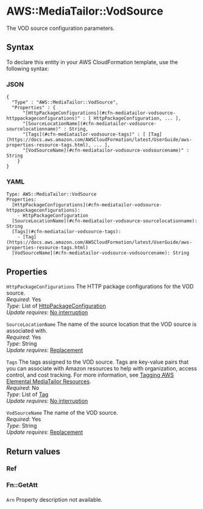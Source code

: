 # AWS::MediaTailor::VodSource<a name="aws-resource-mediatailor-vodsource"></a>

The VOD source configuration parameters\.

## Syntax<a name="aws-resource-mediatailor-vodsource-syntax"></a>

To declare this entity in your AWS CloudFormation template, use the following syntax:

### JSON<a name="aws-resource-mediatailor-vodsource-syntax.json"></a>

```
{
  "Type" : "AWS::MediaTailor::VodSource",
  "Properties" : {
      "[HttpPackageConfigurations](#cfn-mediatailor-vodsource-httppackageconfigurations)" : [ HttpPackageConfiguration, ... ],
      "[SourceLocationName](#cfn-mediatailor-vodsource-sourcelocationname)" : String,
      "[Tags](#cfn-mediatailor-vodsource-tags)" : [ [Tag](https://docs.aws.amazon.com/AWSCloudFormation/latest/UserGuide/aws-properties-resource-tags.html), ... ],
      "[VodSourceName](#cfn-mediatailor-vodsource-vodsourcename)" : String
    }
}
```

### YAML<a name="aws-resource-mediatailor-vodsource-syntax.yaml"></a>

```
Type: AWS::MediaTailor::VodSource
Properties: 
  [HttpPackageConfigurations](#cfn-mediatailor-vodsource-httppackageconfigurations): 
    - HttpPackageConfiguration
  [SourceLocationName](#cfn-mediatailor-vodsource-sourcelocationname): String
  [Tags](#cfn-mediatailor-vodsource-tags): 
    - [Tag](https://docs.aws.amazon.com/AWSCloudFormation/latest/UserGuide/aws-properties-resource-tags.html)
  [VodSourceName](#cfn-mediatailor-vodsource-vodsourcename): String
```

## Properties<a name="aws-resource-mediatailor-vodsource-properties"></a>

`HttpPackageConfigurations`  <a name="cfn-mediatailor-vodsource-httppackageconfigurations"></a>
The HTTP package configurations for the VOD source\.  
*Required*: Yes  
*Type*: List of [HttpPackageConfiguration](aws-properties-mediatailor-vodsource-httppackageconfiguration.md)  
*Update requires*: [No interruption](https://docs.aws.amazon.com/AWSCloudFormation/latest/UserGuide/using-cfn-updating-stacks-update-behaviors.html#update-no-interrupt)

`SourceLocationName`  <a name="cfn-mediatailor-vodsource-sourcelocationname"></a>
The name of the source location that the VOD source is associated with\.  
*Required*: Yes  
*Type*: String  
*Update requires*: [Replacement](https://docs.aws.amazon.com/AWSCloudFormation/latest/UserGuide/using-cfn-updating-stacks-update-behaviors.html#update-replacement)

`Tags`  <a name="cfn-mediatailor-vodsource-tags"></a>
The tags assigned to the VOD source\. Tags are key\-value pairs that you can associate with Amazon resources to help with organization, access control, and cost tracking\. For more information, see [Tagging AWS Elemental MediaTailor Resources](https://docs.aws.amazon.com/mediatailor/latest/ug/tagging.html)\.  
*Required*: No  
*Type*: List of [Tag](https://docs.aws.amazon.com/AWSCloudFormation/latest/UserGuide/aws-properties-resource-tags.html)  
*Update requires*: [No interruption](https://docs.aws.amazon.com/AWSCloudFormation/latest/UserGuide/using-cfn-updating-stacks-update-behaviors.html#update-no-interrupt)

`VodSourceName`  <a name="cfn-mediatailor-vodsource-vodsourcename"></a>
The name of the VOD source\.  
*Required*: Yes  
*Type*: String  
*Update requires*: [Replacement](https://docs.aws.amazon.com/AWSCloudFormation/latest/UserGuide/using-cfn-updating-stacks-update-behaviors.html#update-replacement)

## Return values<a name="aws-resource-mediatailor-vodsource-return-values"></a>

### Ref<a name="aws-resource-mediatailor-vodsource-return-values-ref"></a>

### Fn::GetAtt<a name="aws-resource-mediatailor-vodsource-return-values-fn--getatt"></a>

#### <a name="aws-resource-mediatailor-vodsource-return-values-fn--getatt-fn--getatt"></a>

`Arn`  <a name="Arn-fn::getatt"></a>
Property description not available\.
